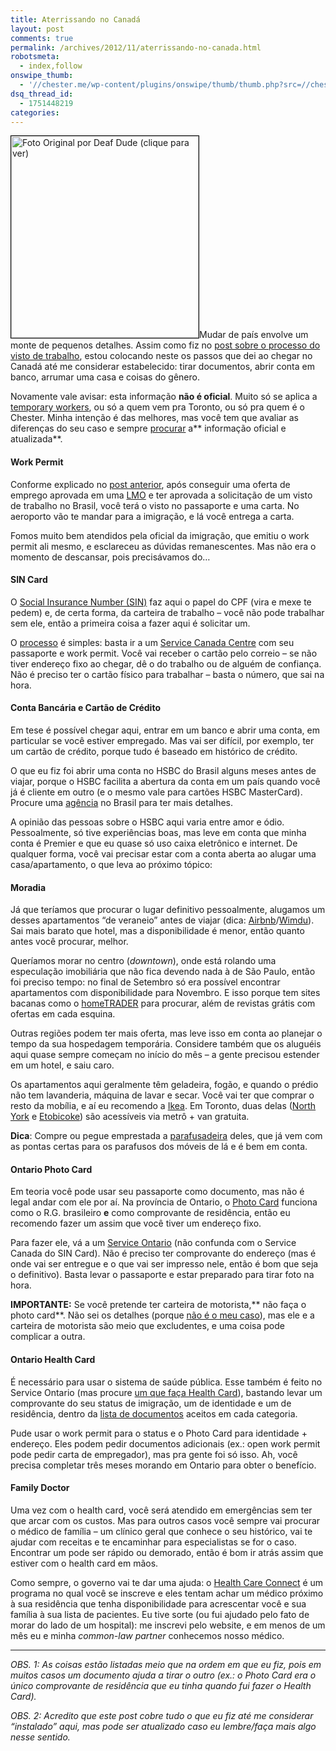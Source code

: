 ```yaml
---
title: Aterrissando no Canadá
layout: post
comments: true
permalink: /archives/2012/11/aterrissando-no-canada.html
robotsmeta:
  - index,follow
onswipe_thumb:
  - '//chester.me/wp-content/plugins/onswipe/thumb/thumb.php?src=//chester.me/wp-content/uploads/2012/11/canada_parachute.jpg&amp;w=600&amp;h=800&amp;zc=1&amp;q=75&amp;f=0'
dsq_thread_id:
  - 1751448219
categories:
---
```

[<img class="alignright size-full wp-image-7294" style="padding: 0px; border: 1px solid black !important;" title="Foto Original por Deaf Dude (clique para ver)" src="//chester.me/wp-content/uploads/2012/11/canada_parachute.jpg" alt="Foto Original por Deaf Dude (clique para ver)" width="300" height="323" />][1]Mudar de país envolve um monte de pequenos detalhes. Assim como fiz no [post sobre o processo do visto de trabalho][2], estou colocando neste os passos que dei ao chegar no Canadá até me considerar estabelecido: tirar documentos, abrir conta em banco, arrumar uma casa e coisas do gênero.

Novamente vale avisar: esta informação **não é oficial**. Muito só se aplica a [temporary workers][3], ou só a quem vem pra Toronto, ou só pra quem é o Chester. Minha intenção é das melhores, mas você tem que avaliar as diferenças do seu caso e sempre [procurar][4] a** informação oficial e atualizada**.

<!--more-->

#### Work Permit

Conforme explicado no [post anterior][2], após conseguir uma oferta de emprego aprovada em uma [LMO][5] e ter aprovada a solicitação de um visto de trabalho no Brasil, você terá o visto no passaporte e uma carta. No aeroporto vão te mandar para a imigração, e lá você entrega a carta.

Fomos muito bem atendidos pela oficial da imigração, que emitiu o work permit ali mesmo, e esclareceu as dúvidas remanescentes. Mas não era o momento de descansar, pois precisávamos do&#8230;

#### SIN Card

O [Social Insurance Number (SIN)][6] faz aqui o papel do CPF (vira e mexe te pedem) e, de certa forma, da carteira de trabalho &#8211; você não pode trabalhar sem ele, então a primeira coisa a fazer aqui é solicitar um.

O [processo][7] é simples: basta ir a um [Service Canada Centre][8] com seu passaporte e work permit. Você vai receber o cartão pelo correio &#8211; se não tiver endereço fixo ao chegar, dê o do trabalho ou de alguém de confiança. Não é preciso ter o cartão físico para trabalhar &#8211; basta o número, que sai na hora.

#### Conta Bancária e Cartão de Crédito

Em tese é possível chegar aqui, entrar em um banco e abrir uma conta, em particular se você estiver empregado. Mas vai ser difícil, por exemplo, ter um cartão de crédito, porque tudo é baseado em histórico de crédito.

O que eu fiz foi abrir uma conta no HSBC do Brasil alguns meses antes de viajar, porque o HSBC facilita a abertura da conta em um país quando você já é cliente em outro (e o mesmo vale para cartões HSBC MasterCard). Procure uma [agência][9] no Brasil para ter mais detalhes.

A opinião das pessoas sobre o HSBC aqui varia entre amor e ódio. Pessoalmente, só tive experiências boas, mas leve em conta que minha conta é Premier e que eu quase só uso caixa eletrônico e internet. De qualquer forma, você vai precisar estar com a conta aberta ao alugar uma casa/apartamento, o que leva ao próximo tópico:

#### Moradia

Já que teríamos que procurar o lugar definitivo pessoalmente, alugamos um desses apartamentos &#8220;de veraneio&#8221; antes de viajar (dica: [Airbnb][10]/[Wimdu][11]). Sai mais barato que hotel, mas a disponibilidade é menor, então quanto antes você procurar, melhor.

Queríamos morar no centro (*downtown*), onde está rolando uma especulação imobiliária que não fica devendo nada à de São Paulo, então foi preciso tempo: no final de Setembro só era possível encontrar apartamentos com disponibilidade para Novembro. E isso porque tem sites bacanas como o [homeTRADER][12] para procurar, além de revistas grátis com ofertas em cada esquina.

Outras regiões podem ter mais oferta, mas leve isso em conta ao planejar o tempo da sua hospedagem temporária. Considere também que os aluguéis aqui quase sempre começam no início do mês &#8211; a gente precisou estender em um hotel, e saiu caro.

Os apartamentos aqui geralmente têm geladeira, fogão, e quando o prédio não tem lavanderia, máquina de lavar e secar. Você vai ter que comprar o resto da mobília, e aí eu recomendo a [Ikea][13]. Em Toronto, duas delas ([North York][14] e [Etobicoke][15]) são acessíveis via metrô + van gratuita.

**Dica**: Compre ou pegue emprestada a [parafusadeira][16] deles, que já vem com as pontas certas para os parafusos dos móveis de lá e é bem em conta.

#### Ontario Photo Card

Em teoria você pode usar seu passaporte como documento, mas não é legal andar com ele por aí. Na província de Ontario, o [Photo Card][17] funciona como o R.G. brasileiro **e** como comprovante de residência, então eu recomendo fazer um assim que você tiver um endereço fixo.

Para fazer ele, vá a um [Service Ontario][18] (não confunda com o Service Canada do SIN Card). Não é preciso ter comprovante do endereço (mas é onde vai ser entregue e o que vai ser impresso nele, então é bom que seja o definitivo). Basta levar o passaporte e estar preparado para tirar foto na hora.

**IMPORTANTE:** Se você pretende ter carteira de motorista,** não faça o photo card**. Não sei os detalhes (porque [não é o meu caso][19]), mas ele e a carteira de motorista são meio que excludentes, e uma coisa pode complicar a outra.

#### Ontario Health Card

É necessário para usar o sistema de saúde pública. Esse também é feito no Service Ontario (mas procure [um que faça Health Card][20]), bastando levar um comprovante do seu status de imigração, um de identidade e um de residência, dentro da [lista de documentos][21] aceitos em cada categoria.

Pude usar o work permit para o status e o Photo Card para identidade + endereço. Eles podem pedir documentos adicionais (ex.: open work permit pode pedir carta de empregador), mas pra gente foi só isso. Ah, você precisa completar três meses morando em Ontario para obter o benefício.

#### Family Doctor

Uma vez com o health card, você será atendido em emergências sem ter que arcar com os custos. Mas para outros casos você sempre vai procurar o médico de família &#8211; um clínico geral que conhece o seu histórico, vai te ajudar com receitas e te encaminhar para especialistas se for o caso. Encontrar um pode ser rápido ou demorado, então é bom ir atrás assim que estiver com o health card em mãos.

Como sempre, o governo vai te dar uma ajuda: o [Health Care Connect][22] é um programa no qual você se inscreve e eles tentam achar um médico próximo à sua residência que tenha disponibilidade para acrescentar você e sua família à sua lista de pacientes. Eu tive sorte (ou fui ajudado pelo fato de morar do lado de um hospital): me inscrevi pelo website, e em menos de um mês eu e minha *common-law partner* conhecemos nosso médico.

* * *

*OBS. 1: As coisas estão listadas meio que na ordem em que eu fiz, pois em muitos casos um documento ajuda a tirar o outro (ex.: o Photo Card era o único comprovante de residência que eu tinha quando fui fazer o Health Card).*

*OBS. 2: Acredito que este post cobre tudo o que eu fiz até me considerar &#8220;instalado&#8221; aqui, mas pode ser atualizado caso eu lembre/faça mais algo nesse sentido.*

 [1]: http://www.flickr.com/photos/the_bally/88840884/
 [2]: //chester.me/archives/2012/09/a-saga-do-visto-de-trabalho-canadense.html
 [3]: http://www.canadainternational.gc.ca/france/visas/work-other_travailler-autre.aspx?view=d
 [4]: http://www.google.com
 [5]: http://www.hrsdc.gc.ca/eng/workplaceskills/foreign_workers/ei_tfw/lmi_tfw.shtml
 [6]: http://www.servicecanada.gc.ca/eng/sc/sin/index.shtml
 [7]: http://www.servicecanada.gc.ca/eng/sin/apply/how.shtml
 [8]: http://www.servicecanada.gc.ca/cgi-bin/sc-srch.cgi
 [9]: http://www.hsbc.com.br/1/2/portal/pt/hsbc-premier/fale-conosco/premier-centre-no-brasil
 [10]: http://www.airbnb.ca
 [11]: http://www.wimdu.ca
 [12]: http://www.hometrader.ca/
 [13]: http://www.wisegeek.com/what-is-ikea.htm
 [14]: http://www.ikea.com/ms/en_CA/locator/north_york.html
 [15]: http://www.ikea.com/ms/en_CA/locator/etobicoke.html
 [16]: http://www.ikea.com/us/en/catalog/products/60196103/
 [17]: http://www.ontario.ca/government/ontario-photo-card
 [18]: http://www.ontario.ca/welcome-serviceontario
 [19]: //chester.me/archives/2010/03/coisas-que-irritam-um-motorista.html
 [20]: https://www.services.gov.on.ca/locations/start.do
 [21]: http://www.forms.ssb.gov.on.ca/mbs/ssb/forms/ssbforms.nsf/FormDetail?openform&ENV=WWE&NO=014-9998E-82
 [22]: http://www.health.gov.on.ca/en/ms/healthcareconnect/public/
